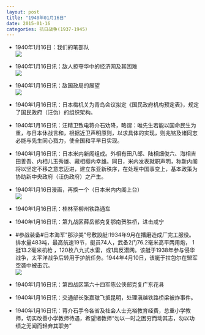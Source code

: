 ```yaml
---
layout: post
title: "1940年01月16日"
date: 2015-01-16
categories: 抗日战争(1937-1945)
---
```


<meta name="referrer" content="no-referrer" />

- 1940年1月16日：我们的笔部队 <br/><img src="https://ww1.sinaimg.cn/large/aca367d8jw1eobs46jzjij20iv0haq4v.jpg" />

- 1940年1月16日讯：敌人掠夺华中的经济网及其困难 <br/><img src="https://ww1.sinaimg.cn/large/aca367d8jw1eobqeef3znj20fi1dwqfy.jpg" />

- 1940年1月16日讯：敌国政局的展望 <br/><img src="https://ww4.sinaimg.cn/large/aca367d8jw1eobon4n7boj210k0heq9t.jpg" />

- 1940年1月16日讯：日本梅机关为青岛会议拟定《国民政府机构预定表》，规定了国民政府（汪伪）的组织架构。 

- 1940年1月16日讯：汪精卫致电蒋介石劝降，略谓：唯先生若能以国命民生为重，与日本休战言和，根据近卫声明原则，以求具体的实现，则兆铭及诸同志必能与先生同心戮力，使全国和平早日实现。 

- 1940年1月16日讯：日本米内新阁组成。外相有田八郎、陆相畑俊六、海相吉田善吾、内相儿玉秀雄、藏相樱内幸雄。同日，米内发表就职声明，称新内阁将以坚定不移之意志迈进，建立东亚新秩序，在处理中国事变上，基本政策为协助新中央政府（汪伪政府）之产生。 

- 1940年1月16日漫画，再换一个（日本米内内阁上台） <br/><img src="https://ww4.sinaimg.cn/large/aca367d8jw1eob91865trj20dv0cowfp.jpg" />

- 1940年1月16日讯：桂林至柳州铁路通车 

- 1940年1月16日讯：第九战区薛岳部克复鄂南贺胜桥，进击咸宁 

- #参战装备#日本海军"那沙美"号敷設艇:1934年9月在播磨造成厂完工服役。排水量483吨，最高航速19节，艇员74人，武备2门76.2毫米高平两用炮， 1挺13.2毫米机枪 ，120枚八九式水雷，或1具反潜网。该艇于1938年参与侵华战争，太平洋战争后转用于护航任务。1944年4月10日，该艇于拉包尔在盟军空袭中被击沉。 <br/><img src="https://ww4.sinaimg.cn/large/aca367d8jw1eob4p70cl4j20m80usdos.jpg" />

- 1940年1月16日讯：第四战区第六十四军陈公侠部克复广东花县 

- 1940年1月16日讯：交通部长张嘉璈飞抵昆明，处理滇越铁路桥梁被炸事件。 

- 1940年1月16日讯：蒋介石手令各省及社会人士充裕教育经费，总重小学教师，切实改善小学教师待遇，希望诸教师“勿以一时之困穷而动其志，勿以功绩之无闻而轻弃其职务” 

